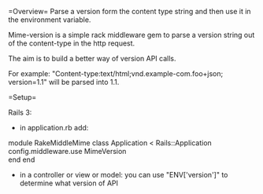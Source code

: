 =Overview=
Parse a version form the content type string and then use it in the environment variable.

Mime-version is a simple rack middleware gem to parse a version string out of the content-type in the http request. 

The aim is to build a better way of version API calls.

For example: "Content-type:text/html;vnd.example-com.foo+json; version=1.1" will be parsed into 1.1. 


=Setup=

Rails 3: 
- in application.rb add: 


module RakeMiddleMime
  class Application < Rails::Application
	config.middleware.use MimeVersion	
  end
end

- in  a controller or view or model:
  you can use "ENV['version']" to determine what version of API